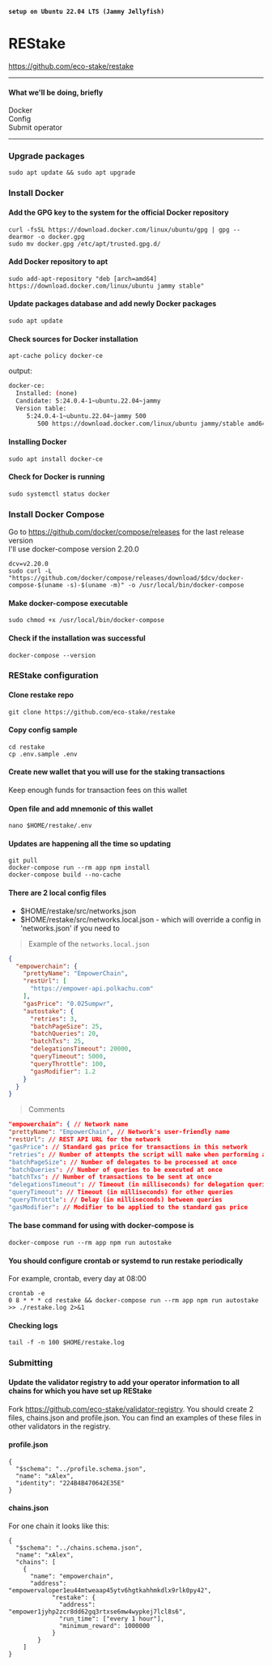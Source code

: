 **`setup on Ubuntu 22.04 LTS (Jammy Jellyfish)`**
# REStake

https://github.com/eco-stake/restake
____
#### What we'll be doing, briefly
Docker    
Config    
Submit operator    
____

### Upgrade packages
```
sudo apt update && sudo apt upgrade
```

### Install Docker
#### Add the GPG key to the system for the official Docker repository 
```
curl -fsSL https://download.docker.com/linux/ubuntu/gpg | gpg --dearmor -o docker.gpg
sudo mv docker.gpg /etc/apt/trusted.gpg.d/
```

#### Add Docker repository to apt
```
sudo add-apt-repository "deb [arch=amd64] https://download.docker.com/linux/ubuntu jammy stable"
```

#### Update packages database and add newly Docker packages
```
sudo apt update
```

#### Check sources for Docker installation
```
apt-cache policy docker-ce
```
output:    
```bash
docker-ce:
  Installed: (none)
  Candidate: 5:24.0.4-1~ubuntu.22.04~jammy
  Version table:
     5:24.0.4-1~ubuntu.22.04~jammy 500
        500 https://download.docker.com/linux/ubuntu jammy/stable amd64 Packages    
```

#### Installing Docker
```
sudo apt install docker-ce
```

#### Check for Docker is running
```
sudo systemctl status docker
```

### Install Docker Compose
Go to https://github.com/docker/compose/releases for the last release version    
I'll use docker-compose version 2.20.0
```
dcv=v2.20.0
sudo curl -L "https://github.com/docker/compose/releases/download/$dcv/docker-compose-$(uname -s)-$(uname -m)" -o /usr/local/bin/docker-compose
```

#### Make docker-compose executable
```
sudo chmod +x /usr/local/bin/docker-compose
```

#### Check if the installation was successful
```
docker-compose --version
```

### REStake configuration
#### Clone restake repo
```
git clone https://github.com/eco-stake/restake
```

#### Copy config sample
```
cd restake
cp .env.sample .env
```

#### Create new wallet that you will use for the staking transactions
Keep enough funds for transaction fees on this wallet
#### Open file and add mnemonic of this wallet
```
nano $HOME/restake/.env
```

#### Updates are happening all the time so updating
```
git pull
docker-compose run --rm app npm install
docker-compose build --no-cache
```

#### There are 2 local config files
- $HOME/restake/src/networks.json
- $HOME/restake/src/networks.local.json - which will override a config in 'networks.json' if you need to    
> Example of the `networks.local.json`
```JSON
{
  "empowerchain": {
    "prettyName": "EmpowerChain",
    "restUrl": [
      "https://empower-api.polkachu.com"
    ],
    "gasPrice": "0.025umpwr",
    "autostake": {
      "retries": 3,
      "batchPageSize": 25,
      "batchQueries": 20,
      "batchTxs": 25,
      "delegationsTimeout": 20000,
      "queryTimeout": 5000,
      "queryThrottle": 100,
      "gasModifier": 1.2
    }
  }
}
```
> Comments
```JSON
"empowerchain": { // Network name
"prettyName": "EmpowerChain", // Network's user-friendly name
"restUrl": // REST API URL for the network
"gasPrice": // Standard gas price for transactions in this network
"retries": // Number of attempts the script will make when performing an operation
"batchPageSize": // Number of delegates to be processed at once
"batchQueries": // Number of queries to be executed at once
"batchTxs": // Number of transactions to be sent at once
"delegationsTimeout": // Timeout (in milliseconds) for delegation queries
"queryTimeout": // Timeout (in milliseconds) for other queries
"queryThrottle": // Delay (in milliseconds) between queries
"gasModifier": // Modifier to be applied to the standard gas price
```

####

#### The base command for using with docker-compose is
```
docker-compose run --rm app npm run autostake
```

#### You should configure crontab or systemd to run restake periodically
For example, crontab, every day at 08:00
```
crontab -e
0 8 * * * cd restake && docker-compose run --rm app npm run autostake >> ./restake.log 2>&1
```

#### Checking logs
```
tail -f -n 100 $HOME/restake.log
```

### Submitting
#### Update the validator registry to add your operator information to all chains for which you have set up REStake
Fork https://github.com/eco-stake/validator-registry.
You should create 2 files, chains.json and profile.json. You can find an examples of these files in other validators in the registry.
#### profile.json
```
{
  "$schema": "../profile.schema.json",
  "name": "xAlex",
  "identity": "224B4B470642E35E"
}
```
#### chains.json
For one chain it looks like this:
```
{
  "$schema": "../chains.schema.json",
  "name": "xAlex",
  "chains": [    
    {
      "name": "empowerchain",
      "address": "empowervaloper1eu44mtweaap45ytv6hgtkahhmkdlx9rlk0py42",
			"restake": {
			  "address": "empower1jyhp2zcr8dd62gq3rtxse6mw4wypkej7lcl8s6",
			  "run_time": ["every 1 hour"],
			  "minimum_reward": 1000000
			}
		}
	]
}
```


#### 
```

```

#### 
```

```

#### 
```

```

#### 
```

```

#### 
```

```

#### 
```

```

#### 
```

```

#### 
```

```
